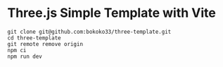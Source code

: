 # Three.js Simple Template with Vite

```
git clone git@github.com:bokoko33/three-template.git
cd three-template
git remote remove origin
npm ci
npm run dev
```
